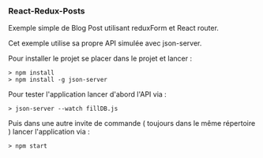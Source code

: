 ### React-Redux-Posts ###

Exemple simple de Blog Post utilisant reduxForm et React router.

Cet exemple utilise sa propre API simulée avec json-server.

Pour installer le projet se placer dans le projet et lancer : 

```
> npm install
> npm install -g json-server
```
Pour tester l'application lancer d'abord l'API via : 
```
> json-server --watch fillDB.js
```

Puis dans une autre invite de commande ( toujours dans le même répertoire ) lancer l'application via :
```
> npm start
```

